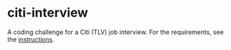 # citi-interview
A coding challenge for a Citi (TLV) job interview.
For the requirements, see the [instructions](pdf/Coding-Exercise-I.pdf).